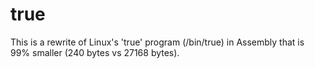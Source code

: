 true
===
This is a rewrite of Linux's 'true' program (/bin/true) in Assembly that is 99% smaller (240 bytes vs 27168 bytes).
